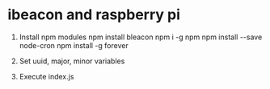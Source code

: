 # ibeacon and raspberry pi

1. Install npm modules
npm install bleacon
npm i -g npm
npm install --save node-cron
npm install -g forever

2. Set uuid, major, minor variables

3. Execute index.js
